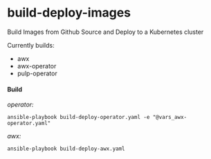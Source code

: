 # build-deploy-images
Build Images from Github Source and Deploy to a Kubernetes cluster

Currently builds:
- awx
- awx-operator
- pulp-operator

#### Build

_operator:_

`ansible-playbook build-deploy-operator.yaml -e "@vars_awx-operator.yaml"`

_awx:_

`ansible-playbook build-deploy-awx.yaml`
